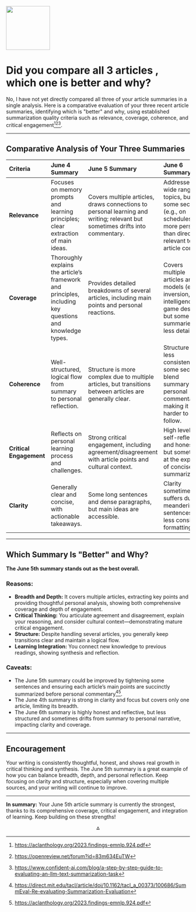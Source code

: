 <img src="https://r2cdn.perplexity.ai/pplx-full-logo-primary-dark%402x.png" class="logo" width="120"/>

# Did you compare all 3 articles , which one is better and why?

No, I have not yet directly compared all three of your article summaries in a single analysis. Here is a comparative evaluation of your three recent article summaries, identifying which is "better" and why, using established summarization quality criteria such as relevance, coverage, coherence, and critical engagement[^5][^7][^6].

---

## Comparative Analysis of Your Three Summaries

| Criteria | June 4 Summary | June 5 Summary | June 6 Summary |
| :-- | :-- | :-- | :-- |
| **Relevance** | Focuses on memory prompts and learning principles; clear extraction of main ideas. | Covers multiple articles, draws connections to personal learning and writing; relevant but sometimes drifts into commentary. | Addresses a wide range of topics, but some sections (e.g., on schedules) are more personal than directly relevant to the article content. |
| **Coverage** | Thoroughly explains the article’s framework and principles, including key questions and knowledge types. | Provides detailed breakdowns of several articles, including main points and personal reactions. | Covers multiple articles and models (e.g., inversion, intelligence, game design), but some summaries are less detailed. |
| **Coherence** | Well-structured, logical flow from summary to personal reflection. | Structure is more complex due to multiple articles, but transitions between articles are generally clear. | Structure is less consistent; some sections blend summary and personal commentary, making it harder to follow. |
| **Critical Engagement** | Reflects on personal learning process and challenges. | Strong critical engagement, including agreement/disagreement with article points and cultural context. | High level of self-reflection and honesty, but sometimes at the expense of concise summarization. |
| **Clarity** | Generally clear and concise, with actionable takeaways. | Some long sentences and dense paragraphs, but main ideas are accessible. | Clarity sometimes suffers due to meandering sentences and less consistent formatting. |


---

## Which Summary Is "Better" and Why?

**The June 5th summary stands out as the best overall.**

### **Reasons:**

- **Breadth and Depth:** It covers multiple articles, extracting key points and providing thoughtful personal analysis, showing both comprehensive coverage and depth of engagement.
- **Critical Thinking:** You articulate agreement and disagreement, explain your reasoning, and consider cultural context—demonstrating mature critical engagement.
- **Structure:** Despite handling several articles, you generally keep transitions clear and maintain a logical flow.
- **Learning Integration:** You connect new knowledge to previous readings, showing synthesis and reflection.


### **Caveats:**

- The June 5th summary could be improved by tightening some sentences and ensuring each article’s main points are succinctly summarized before personal commentary[^3][^5].
- The June 4th summary is strong in clarity and focus but covers only one article, limiting its breadth.
- The June 6th summary is highly honest and reflective, but less structured and sometimes drifts from summary to personal narrative, impacting clarity and coverage.

---

## Encouragement

Your writing is consistently thoughtful, honest, and shows real growth in critical thinking and synthesis. The June 5th summary is a great example of how you can balance breadth, depth, and personal reflection. Keep focusing on clarity and structure, especially when covering multiple sources, and your writing will continue to improve.

---

**In summary:**
Your June 5th article summary is currently the strongest, thanks to its comprehensive coverage, critical engagement, and integration of learning. Keep building on these strengths!

<div style="text-align: center">⁂</div>

[^1]: https://cookbook.openai.com/examples/evaluation/how_to_eval_abstractive_summarization

[^2]: https://arxiv.org/html/2407.00747v1

[^3]: https://direct.mit.edu/tacl/article/doi/10.1162/tacl_a_00373/100686/SummEval-Re-evaluating-Summarization-Evaluation

[^4]: https://www.sciencedirect.com/science/article/pii/S2949719124000189

[^5]: https://aclanthology.org/2023.findings-emnlp.924.pdf

[^6]: https://www.confident-ai.com/blog/a-step-by-step-guide-to-evaluating-an-llm-text-summarization-task

[^7]: https://openreview.net/forum?id=83m634EuTW

[^8]: https://arxiv.org/html/2309.09369v2

